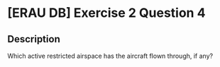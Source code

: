 # [ERAU DB] Exercise 2 Question 4

## Description

Which active restricted airspace has the aircraft flown through, if any?

